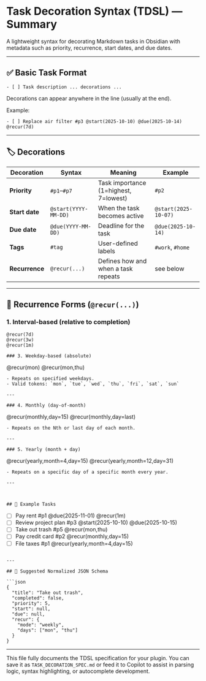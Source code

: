 # Task Decoration Syntax (TDSL) — Summary

A lightweight syntax for decorating Markdown tasks in Obsidian with metadata
such as priority, recurrence, start dates, and due dates.

---

## ✅ Basic Task Format

```
- [ ] Task description ... decorations ...
```

Decorations can appear anywhere in the line (usually at the end).

Example:
```
- [ ] Replace air filter #p3 @start(2025-10-10) @due(2025-10-14) @recur(7d)
```

---

## 🏷️ Decorations

| Decoration | Syntax | Meaning | Example |
|-------------|---------|----------|----------|
| **Priority** | `#p1`–`#p7` | Task importance (1=highest, 7=lowest) | `#p2` |
| **Start date** | `@start(YYYY-MM-DD)` | When the task becomes active | `@start(2025-10-07)` |
| **Due date** | `@due(YYYY-MM-DD)` | Deadline for the task | `@due(2025-10-14)` |
| **Tags** | `#tag` | User-defined labels | `#work`, `#home` |
| **Recurrence** | `@recur(...)` | Defines how and when a task repeats | see below |

---

## 🔁 Recurrence Forms (`@recur(...)`)

### 1. Interval-based (relative to completion)
```
@recur(7d)
@recur(3w)
@recur(1m)

### 3. Weekday-based (absolute)
```
@recur(mon)
@recur(mon,thu)
```
- Repeats on specified weekdays.
- Valid tokens: `mon`, `tue`, `wed`, `thu`, `fri`, `sat`, `sun`

---

### 4. Monthly (day-of-month)
```
@recur(monthly,day=15)
@recur(monthly,day=last)
```
- Repeats on the Nth or last day of each month.

---

### 5. Yearly (month + day)
```
@recur(yearly,month=4,day=15)
@recur(yearly,month=12,day=31)
```
- Repeats on a specific day of a specific month every year.

---



## 🧩 Example Tasks

```
- [ ] Pay rent #p1 @due(2025-11-01) @recur(1m)
- [ ] Review project plan #p3 @start(2025-10-10) @due(2025-10-15)
- [ ] Take out trash #p5 @recur(mon,thu)
- [ ] Pay credit card #p2 @recur(monthly,day=15)
- [ ] File taxes #p1 @recur(yearly,month=4,day=15)
```

---

## 🧮 Suggested Normalized JSON Schema

```json
{
  "title": "Take out trash",
  "completed": false,
  "priority": 5,
  "start": null,
  "due": null,
  "recur": {
    "mode": "weekly",
    "days": ["mon", "thu"]
  }
}
```

---

This file fully documents the TDSL specification for your plugin.
You can save it as `TASK_DECORATION_SPEC.md` or feed it to Copilot to assist in parsing logic, syntax highlighting, or autocomplete development.
